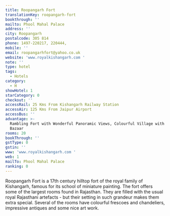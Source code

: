 ```yaml
---
title: Roopangarh Fort
translationKey: roopangarh-fort
bookthrough: ''
mailto: Phool Mahal Palace
address: ''
city: Roopangarh
postalcode: 305 814
phone: 1497-220217, 220444,
mobile: ''
email: roopangarhfort@yahoo.co.uk
website: 'www.royalkishangarh.com '
note: ''
type: hotel
tags:
  - Hotels
category:
  - H
showHotel: 1
starCategory: 0
checkout: ''
accessRail: 25 Kms From Kishangarh Railway Station
accessAir: 125 Kms From Jaipur Airport
accessBus: ''
advantage: >-
  Rambling Fort with Wonderful Panoramic Views, Colourful Village with Lively
  Bazaar
rooms: 20
bookThrough: ''
gstType: 0
gstin: ''
www: 'www.royalkishangarh.com '
web: 1
mailTo: Phool Mahal Palace
ranking: 0
---
```







Roopangarh Fort is a 17th century hilltop fort of the royal family of Kishangarh, famous for its school of miniature painting.     The fort offers some of the largest rooms found in Rajasthan. They are filled with the usual royal Rajasthani artefacts - but their setting in such grandeur makes them extra special. Several of the rooms have colourful frescoes and chandeliers, impressive antiques and some nice art work. 